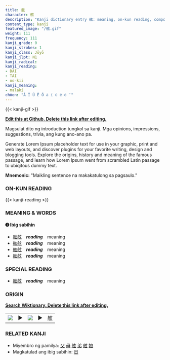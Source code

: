 ```yaml
---
title: 舷
character: 舷
description: "Kanji dictionary entry 舷: meaning, on-kun reading, compounds, origin, related kanji"
content_type: kanji
featured_image: "/舷.gif"
weight: 111
frequency: 111
kanji_grade: 0
kanji_strokes: 1
kanji_class: Jōyō
kanji_jlpt: N1
kanji_radical: 
kanji_reading: 
- DAI
- TAI
- oo-kii
kanji_meaning:
- malaki
chōon: "Ā Ī Ū Ē Ō ā ī ū ē ō ’"
---
```

[//]: # (Don't edit the line below. Kanji animated GIF code is automatically generated.)
{{< kanji-gif >}}

[//]: # (Edit below this line.)

**[Edit this at Github. Delete this link after editing.](https://github.com/tim0g/tim/tree/main/content/kanji/舷/index.md)**

Magsulat dito ng introduction tungkol sa kanji. Mga opinions, impressions, suggestions, trivia, ang kung ano-ano pa.

Generate Lorem Ipsum placeholder text for use in your graphic, print and web layouts, and discover plugins for your favorite writing, design and blogging tools. Explore the origins, history and meaning of the famous passage, and learn how Lorem Ipsum went from scrambled Latin passage to ubiqitous dummy text.
 
**Mnemonic:** "Maikling sentence na makakatulong sa pagsaulo."

### ON-KUN READING

[//]: # (Don't edit the line below. ON-KUN READING code is automatically generated.)
{{< kanji-reading >}}

### MEANING & WORDS

#### ➊ **Ibig sabihin**
  - [舷](../舷)[舷](../舷)　***reading***　meaning
  - [舷](../舷)[舷](../舷)　***reading***　meaning
  - [舷](../舷)[舷](../舷)　***reading***　meaning
  - [舷](../舷)[舷](../舷)　***reading***　meaning

### SPECIAL READING
  - [舷](../舷)[舷](../舷)　***reading***　meaning

### ORIGIN

**[Search Wiktionary. Delete this link after editing.](https://wiktionary.org/wiki/舷)**
<table class="kanji-table"><tr><td>
<img src="60px-舷-bronze.svg.png">
</td><td>▶</td><td>
<img src="60px-舷-oracle.svg.png">
</td><td>▶</td>
<td class="kanji-origin">舷</td>
</tr></table>

### RELATED KANJI
- Miyembro ng pamilya: [父](../父) [母](../母) [舷](../舷) [弟](../弟) [舷](../舷) [娘](../娘)
- Magkatulad ang ibig sabihin: [日](../日)
